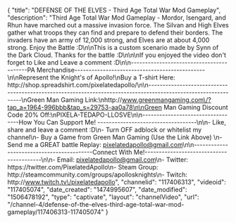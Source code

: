 {
    "title": "DEFENSE OF THE ELVES - Third Age Total War Mod Gameplay",
    "description": "Third Age Total War Mod Gameplay - Mordor, Isengard, and Rhun have marched out a massive invasion force.  The Silvan and High Elves gather what troops they can find and prepare to defend their borders.  The invaders have an army of 12,000 strong, and Elves are at about 4,000 strong.  Enjoy the Battle :D\n\nThis is a custom scenario made by Synn of the Dark Cloud.  Thanks for the battle :D\n\n\nIf you enjoyed the video don't forget to Like and Leave a comment :D\n\n-----------------------------------------PA Merchandise----------------------------------------------\n\nRepresent the Knight's of Apollo!\nBuy a T-shirt Here: http:\/\/shop.spreadshirt.com\/pixelatedapollo\/\n\n---------------------------------------------------------------------------------------------------------------\nGreen Man Gaming Link:\nhttp:\/\/www.greenmangaming.com\/?tap_a=1964-996bbb&tap_s=29753-aa0a78\n\nGreen Man Gaming Discount Code 20% Off:\nPIXELA-TEDAPO-LLOSVE\n\n----------------------------------How You Can Support Me! -----------------------------------\n\n- Like, share and leave a comment :D\n- Turn OFF adblock or whitelist my channel\n- Buy a Game from Green Man Gaming (Use the Link Above) \n- Send me a GREAT battle Replay: pixelatedapollo@gmail.com\n\n------------------------------------------Connect With Me!-----------------------------------------\n\n- Email: pixelatedapollo@gmail.com\n- Twitter: https:\/\/twitter.com\/PixelatedApollo\n- Steam Group:  http:\/\/steamcommunity.com\/groups\/apollosknights\n- Twitch: http:\/\/www.twitch.tv\/pixelatedapollo",
    "channelid": "117406313",
    "videoid": "117405074",
    "date_created": "1474995607",
    "date_modified": "1506478192",
    "type": "captivate",
    "layout": "channelVideo",
    "url": "\/channel-4\/defense-of-the-elves-third-age-total-war-mod-gameplay\/117406313-117405074"
}